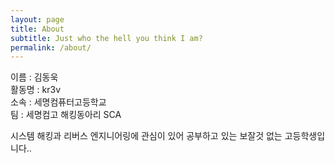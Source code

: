 ```yaml
---
layout: page
title: About
subtitle: Just who the hell you think I am?
permalink: /about/
---
```


이름 : 김동욱<br>
활동명 : kr3v<br>
소속 : 세명컴퓨터고등학교<br>
팀 : 세명컴고 해킹동아리 SCA<br>

시스템 해킹과 리버스 엔지니어링에 관심이 있어 공부하고 있는 보잘것 없는 고등학생입니다..
